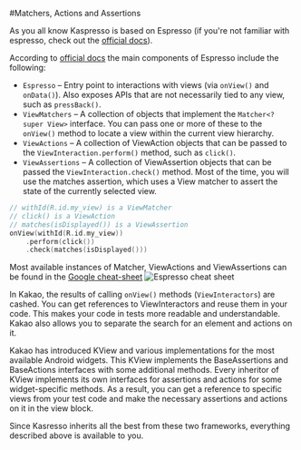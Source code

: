 #Matchers, Actions and Assertions

As you all know Kaspresso is based on Espresso (if you're not familiar with espresso, check out the [official docs](https://developer.android.com/training/testing/espresso)).

According to [official docs](https://developer.android.com/training/testing/espresso/basics) the main components of Espresso include the following:
* `Espresso` – Entry point to interactions with views (via `onView()` and `onData()`). Also exposes APIs that are not necessarily tied to any view, such as `pressBack()`.
* `ViewMatchers` – A collection of objects that implement the `Matcher<? super View>` interface. You can pass one or more of these to the `onView()` method to locate a view within the current view hierarchy.
* `ViewActions` – A collection of ViewAction objects that can be passed to the `ViewInteraction.perform()` method, such as `click()`.
* `ViewAssertions` – A collection of ViewAssertion objects that can be passed the `ViewInteraction.check()` method. Most of the time, you will use the matches assertion, which uses a View matcher to assert the state of the currently selected view.

```kotlin
// withId(R.id.my_view) is a ViewMatcher
// click() is a ViewAction
// matches(isDisplayed()) is a ViewAssertion
onView(withId(R.id.my_view))
    .perform(click())
    .check(matches(isDisplayed()))
```
Most available instances of Matcher, ViewActions and ViewAssertions can be found in the [Google cheat-sheet](https://developer.android.com/training/testing/espresso/cheat-sheet)
<img src="../Images/Matchers_actions_assertions/Espresso_cheat_sheet.png" alt="Espresso cheat sheet"/>

In Kakao, the results of calling `onView()` methods (`ViewInteractors`) are cashed. You can get references to ViewInteractors and reuse them in your code. This makes your code in tests more readable and understandable.
Kakao also allows you to separate the search for an element and actions on it.

Kakao has introduced KView and various implementations for the most available Android widgets. This KView implements the BaseAssertions and BaseActions interfaces with some additional methods. Every inheritor of KView implements its own interfaces for assertions and actions for some widget-specific methods.
As a result, you can get a reference to specific views from your test code and make the necessary assertions and actions on it in the view block. 

Since Kasresso inherits all the best from these two frameworks, everything described above is available to you.
